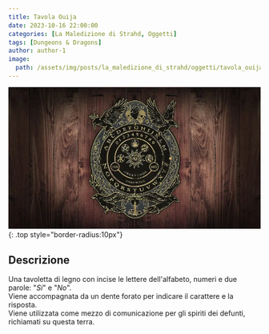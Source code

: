```yaml
---
title: Tavola Ouija
date: 2023-10-16 22:00:00
categories: [La Maledizione di Strahd, Oggetti]
tags: [Dungeons & Dragons]
author: author-1
image:
  path: /assets/img/posts/la_maledizione_di_strahd/oggetti/tavola_ouija.webp
---
```


![Desktop View](/assets/img/posts/la_maledizione_di_strahd/oggetti/tavola_ouija.webp){: .top style="border-radius:10px"}

## Descrizione

Una tavoletta di legno con incise le lettere dell'alfabeto, numeri e due parole: "_Si_" e "_No_".  
Viene accompagnata da un dente forato per indicare il carattere e la risposta.  
Viene utilizzata come mezzo di comunicazione per gli spiriti dei defunti, richiamati su questa terra.